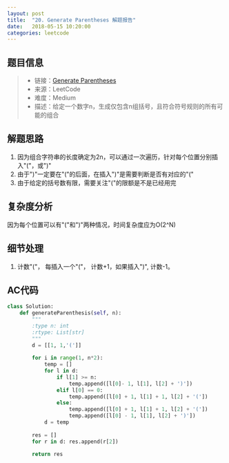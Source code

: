 ```yaml
---
layout: post
title:  "20. Generate Parentheses 解题报告"
date:   2018-05-15 10:20:00
categories: leetcode
---
```



## 题目信息

> * 链接：[Generate Parentheses](https://leetcode.com/problems/generate-parentheses/description/)
> * 来源：LeetCode
> * 难度：Medium
> * 描述：给定一个数字n，生成仅包含n组括号，且符合符号规则的所有可能的组合

## 解题思路
1. 因为组合字符串的长度确定为2n，可以通过一次遍历，针对每个位置分别插入"("，或")"
2. 由于")"一定要在"("的后面，在插入")"是需要判断是否有对应的"("
3. 由于给定的括号数有限，需要关注"("的限额是不是已经用完

## 复杂度分析
因为每个位置可以有"("和")"两种情况，时间复杂度应为O(2^N)

## 细节处理
1. 计数"("， 每插入一个"("， 计数+1，如果插入")", 计数-1。

## AC代码

``` python
class Solution:
    def generateParenthesis(self, n):
        """
        :type n: int
        :rtype: List[str]
        """
        d = [[1, 1,'(']]
        
        for i in range(1, n*2):
            temp = []
            for l in d:
                if l[1] >= n:
                    temp.append([l[0]- 1, l[1], l[2] + ')'])
                elif l[0] == 0:
                    temp.append([l[0] + 1, l[1] + 1, l[2] + '('])
                else:
                    temp.append([l[0] + 1, l[1] + 1, l[2] + '('])
                    temp.append([l[0] - 1, l[1], l[2] + ')'])
            d = temp
        
        res = []
        for r in d: res.append(r[2])
            
        return res
```



[jekyll-docs]: https://jekyllrb.com/docs/home
[jekyll-gh]:   https://github.com/jekyll/jekyll
[jekyll-talk]: https://talk.jekyllrb.com/


